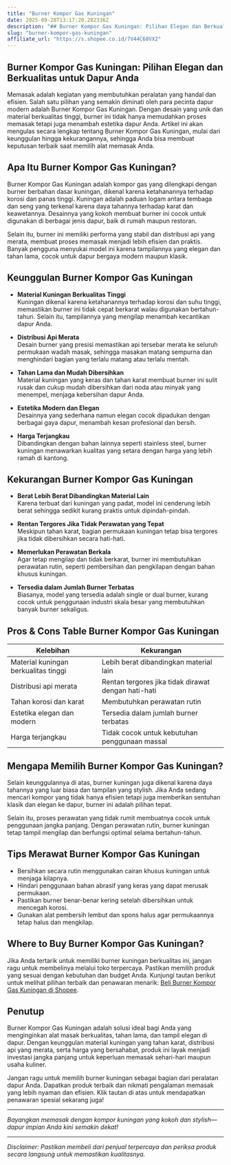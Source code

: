 ```yaml
---
title: "Burner Kompor Gas Kuningan"
date: 2025-09-28T13:17:20.282336Z
description: "## Burner Kompor Gas Kuningan: Pilihan Elegan dan Berkualitas untuk Dapur Anda..."
slug: "burner-kompor-gas-kuningan"
affiliate_url: "https://s.shopee.co.id/7V44C68VX2"
---
```

## Burner Kompor Gas Kuningan: Pilihan Elegan dan Berkualitas untuk Dapur Anda

Memasak adalah kegiatan yang membutuhkan peralatan yang handal dan efisien. Salah satu pilihan yang semakin diminati oleh para pecinta dapur modern adalah Burner Kompor Gas Kuningan. Dengan desain yang unik dan material berkualitas tinggi, burner ini tidak hanya memudahkan proses memasak tetapi juga menambah estetika dapur Anda. Artikel ini akan mengulas secara lengkap tentang Burner Kompor Gas Kuningan, mulai dari keunggulan hingga kekurangannya, sehingga Anda bisa membuat keputusan terbaik saat memilih alat memasak Anda.

## Apa Itu Burner Kompor Gas Kuningan?

Burner Kompor Gas Kuningan adalah kompor gas yang dilengkapi dengan burner berbahan dasar kuningan, dikenal karena ketahanannya terhadap korosi dan panas tinggi. Kuningan adalah paduan logam antara tembaga dan seng yang terkenal karena daya tahannya terhadap karat dan keawetannya. Desainnya yang kokoh membuat burner ini cocok untuk digunakan di berbagai jenis dapur, baik di rumah maupun restoran.

Selain itu, burner ini memiliki performa yang stabil dan distribusi api yang merata, membuat proses memasak menjadi lebih efisien dan praktis. Banyak pengguna menyukai model ini karena tampilannya yang elegan dan tahan lama, cocok untuk dapur bergaya modern maupun klasik.

## Keunggulan Burner Kompor Gas Kuningan

- **Material Kuningan Berkualitas Tinggi**  
  Kuningan dikenal karena ketahanannya terhadap korosi dan suhu tinggi, memastikan burner ini tidak cepat berkarat walau digunakan bertahun-tahun. Selain itu, tampilannya yang mengilap menambah kecantikan dapur Anda.

- **Distribusi Api Merata**  
  Desain burner yang presisi memastikan api tersebar merata ke seluruh permukaan wadah masak, sehingga masakan matang sempurna dan menghindari bagian yang terlalu matang atau terlalu mentah.

- **Tahan Lama dan Mudah Dibersihkan**  
  Material kuningan yang keras dan tahan karat membuat burner ini sulit rusak dan cukup mudah dibersihkan dari noda atau minyak yang menempel, menjaga kebersihan dapur Anda.

- **Estetika Modern dan Elegan**  
  Desainnya yang sederhana namun elegan cocok dipadukan dengan berbagai gaya dapur, menambah kesan profesional dan bersih.

- **Harga Terjangkau**  
  Dibandingkan dengan bahan lainnya seperti stainless steel, burner kuningan menawarkan kualitas yang setara dengan harga yang lebih ramah di kantong.

## Kekurangan Burner Kompor Gas Kuningan

- **Berat Lebih Berat Dibandingkan Material Lain**  
  Karena terbuat dari kuningan yang padat, model ini cenderung lebih berat sehingga sedikit kurang praktis untuk dipindah-pindah.

- **Rentan Tergores Jika Tidak Perawatan yang Tepat**  
  Meskipun tahan karat, bagian permukaan kuningan tetap bisa tergores jika tidak dibersihkan secara hati-hati.

- **Memerlukan Perawatan Berkala**  
  Agar tetap mengilap dan tidak berkarat, burner ini membutuhkan perawatan rutin, seperti pembersihan dan pengkilapan dengan bahan khusus kuningan.

- **Tersedia dalam Jumlah Burner Terbatas**  
  Biasanya, model yang tersedia adalah single or dual burner, kurang cocok untuk penggunaan industri skala besar yang membutuhkan banyak burner sekaligus.

## Pros & Cons Table Burner Kompor Gas Kuningan

| Kelebihan                                          | Kekurangan                                               |
|------------------------------------------------------|----------------------------------------------------------|
| Material kuningan berkualitas tinggi               | Lebih berat dibandingkan material lain                  |
| Distribusi api merata                              | Rentan tergores jika tidak dirawat dengan hati-hati    |
| Tahan korosi dan karat                            | Membutuhkan perawatan rutin                              |
| Estetika elegan dan modern                       | Tersedia dalam jumlah burner terbatas                  |
| Harga terjangkau                                 | Tidak cocok untuk kebutuhan penggunaan massal           |

## Mengapa Memilih Burner Kompor Gas Kuningan?

Selain keunggulannya di atas, burner kuningan juga dikenal karena daya tahannya yang luar biasa dan tampilan yang stylish. Jika Anda sedang mencari kompor yang tidak hanya efisien tetapi juga memberikan sentuhan klasik dan elegan ke dapur, burner ini adalah pilihan tepat.

Selain itu, proses perawatan yang tidak rumit membuatnya cocok untuk penggunaan jangka panjang. Dengan perawatan rutin, burner kuningan tetap tampil mengilap dan berfungsi optimal selama bertahun-tahun.

## Tips Merawat Burner Kompor Gas Kuningan

- Bersihkan secara rutin menggunakan cairan khusus kuningan untuk menjaga kilapnya.
- Hindari penggunaan bahan abrasif yang keras yang dapat merusak permukaan.
- Pastikan burner benar-benar kering setelah dibersihkan untuk mencegah korosi.
- Gunakan alat pembersih lembut dan spons halus agar permukaannya tetap halus dan mengkilap.

## Where to Buy Burner Kompor Gas Kuningan?

Jika Anda tertarik untuk memiliki burner kuningan berkualitas ini, jangan ragu untuk membelinya melalui toko terpercaya. Pastikan memilih produk yang sesuai dengan kebutuhan dan budget Anda. Kunjungi tautan berikut untuk melihat pilihan terbaik dan penawaran menarik: [Beli Burner Kompor Gas Kuningan di Shopee](https://s.shopee.co.id/7V44C68VX2).

## Penutup

Burner Kompor Gas Kuningan adalah solusi ideal bagi Anda yang menginginkan alat masak berkualitas, tahan lama, dan tampil elegan di dapur. Dengan keunggulan material kuningan yang tahan karat, distribusi api yang merata, serta harga yang bersahabat, produk ini layak menjadi investasi jangka panjang untuk keperluan memasak sehari-hari maupun usaha kuliner.

Jangan ragu untuk memilih burner kuningan sebagai bagian dari peralatan dapur Anda. Dapatkan produk terbaik dan nikmati pengalaman memasak yang lebih nyaman dan efisien. Klik tautan di atas untuk mendapatkan penawaran spesial sekarang juga!

---

*Bayangkan memasak dengan kompor kuningan yang kokoh dan stylish—dapur impian Anda kini semakin dekat!*

---

*Disclaimer: Pastikan membeli dari penjual terpercaya dan periksa produk secara langsung untuk memastikan kualitasnya.*